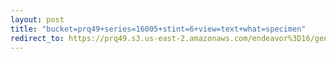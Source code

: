```yaml
---
layout: post
title: "bucket=prq49+series=16005+stint=6+view=text+what=specimen"
redirect_to: https://prq49.s3.us-east-2.amazonaws.com/endeavor%3D16/genomes/stage%3D0%2Bwhat%3Dgenerated/stint%3D6/series%3D16005/a%3Dgenome%2Bcriteria%3Dabundance%2Bmorph%3Dwildtype%2Bproc%3D0%2Bseries%3D16005%2Bstint%3D6%2Bthread%3D0%2Bvariation%3Dmaster%2Bext%3D.json.gz
---
```

